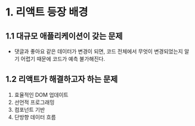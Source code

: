 # 1. 리액트 등장 배경

## 1.1 대규모 애플리케이션이 갖는 문제

- 댓글과 좋아요 같은 데이터가 변경이 되면, 코드 전체에서 무엇이 변경되었는지 알기 어렵기 때문에 코드가 예측 불가해진다.

## 1.2 리액트가 해결하고자 하는 문제

1. 효율적인 DOM 업데이트
2. 선언적 프로그래밍
3. 컴포넌트 기반
4. 단방향 데이터 흐름
